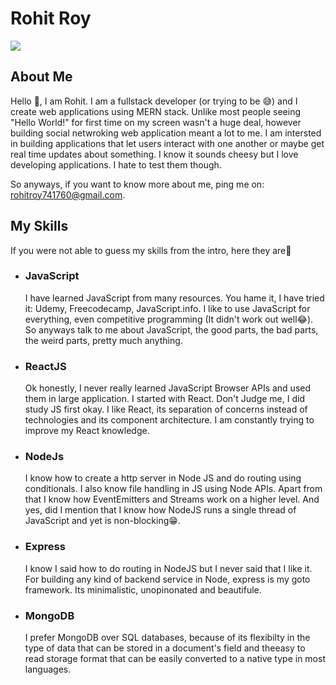 <h1>Rohit Roy</h1>
<img src="https://github-readme-stats.vercel.app/api?username=rohitroy741&theme=merko&show_icons=true">
<h2>About Me</h2>
<p>Hello 👋,  I am Rohit. I am a fullstack developer (or trying to be 😅) and I create web applications using MERN stack. Unlike most people seeing "Hello World!" for first time on my screen wasn't a huge deal, however building social netwroking web application meant a lot to me. I am intersted in building applications that let users interact with one another or maybe get real time updates about something. I know it sounds cheesy but I love developing applications. I hate to test them though.</p>
<p>So anyways, if you want to know more about me, ping me on: <a href="mailto:rohitroy741760@gmail.com">rohitroy741760@gmail.com</a>.</p>
<h2>My Skills</h2>
<p> If you were not able to guess my skills from the intro, here they are🙌</p>
<ul>
  <li>
    <h3>JavaScript</h3>
    <p>I have learned JavaScript from many resources. You hame it, I have tried it: Udemy, Freecodecamp, JavaScript.info. I like to use JavaScript for everything, even competitive programming (It didn't work out well😂). So anyways talk to me about JavaScript, the good parts, the bad parts, the weird parts, pretty much anything. </p>
  </li>
  <li>
    <h3>ReactJS</h3>
    <p>Ok honestly, I never really learned JavaScript Browser APIs and used them in large application. I started with React. Don't Judge me, I did study JS first okay. I like React, its separation of concerns instead of technologies and its component architecture. I am constantly trying to improve my React knowledge.</p>
  </li>
  <li>
    <h3>NodeJs</h3>
    <p>I know how to create a http server in Node JS and do routing using conditionals. I also know file handling in JS using Node APIs. Apart from that I know how EventEmitters and Streams work on a higher level. And yes, did I mention that I know how NodeJS runs a single thread of JavaScript and yet is non-blocking😁.</p>
  </li>
    <li>
      <h3>Express</h3>
      <p>I know I said how to do routing in NodeJS but I never said that I like it. For building any kind of backend service in Node, express is my goto framework. Its minimalistic, unopinonated and beautifule. <p>
  </li>
  <li>
    <h3>MongoDB</h3>
    <p>I prefer MongoDB over SQL databases, because of its flexibilty in the type of data that can be stored in a document's field and theeasy to read storage format that can be easily converted to a native type in most languages.<p>
  </li>
  </ul>
 
